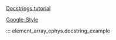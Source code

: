 [Docstrings tutorial](https://realpython.com/python-project-documentation-with-mkdocs/#step-3-write-and-format-your-docstrings)

[Google-Style](https://google.github.io/styleguide/pyguide.html#38-comments-and-docstrings)

::: element_array_ephys.docstring_example